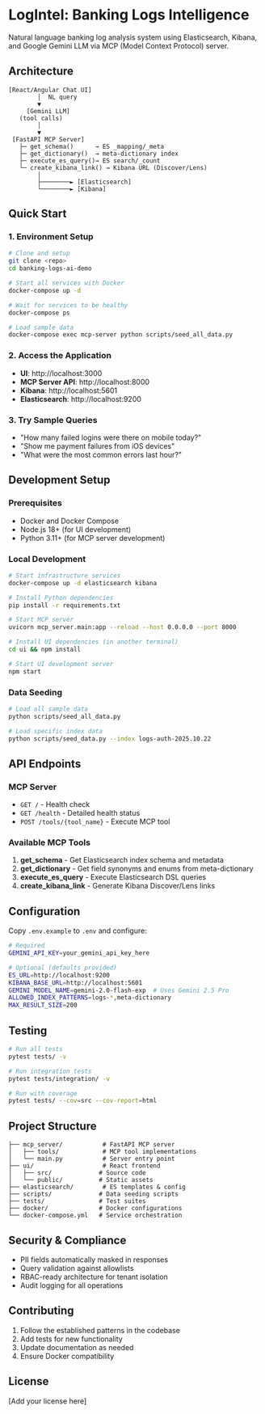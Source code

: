 # LogIntel: Banking Logs Intelligence

Natural language banking log analysis system using Elasticsearch, Kibana, and Google Gemini LLM via MCP (Model Context Protocol) server.

## Architecture

```
[React/Angular Chat UI]
        │  NL query
        ▼
     [Gemini LLM]
   (tool calls)
        │
        ▼
 [FastAPI MCP Server]
   ├─ get_schema()      → ES _mapping/_meta
   ├─ get_dictionary()  → meta-dictionary index
   ├─ execute_es_query()→ ES search/_count
   └─ create_kibana_link() → Kibana URL (Discover/Lens)
        │
        ├────────► [Elasticsearch]
        └────────► [Kibana]
```

## Quick Start

### 1. Environment Setup

```bash
# Clone and setup
git clone <repo>
cd banking-logs-ai-demo

# Start all services with Docker
docker-compose up -d

# Wait for services to be healthy
docker-compose ps

# Load sample data
docker-compose exec mcp-server python scripts/seed_all_data.py
```

### 2. Access the Application

- **UI**: http://localhost:3000
- **MCP Server API**: http://localhost:8000
- **Kibana**: http://localhost:5601
- **Elasticsearch**: http://localhost:9200

### 3. Try Sample Queries

- "How many failed logins were there on mobile today?"
- "Show me payment failures from iOS devices"
- "What were the most common errors last hour?"

## Development Setup

### Prerequisites

- Docker and Docker Compose
- Node.js 18+ (for UI development)
- Python 3.11+ (for MCP server development)

### Local Development

```bash
# Start infrastructure services
docker-compose up -d elasticsearch kibana

# Install Python dependencies
pip install -r requirements.txt

# Start MCP server
uvicorn mcp_server.main:app --reload --host 0.0.0.0 --port 8000

# Install UI dependencies (in another terminal)
cd ui && npm install

# Start UI development server
npm start
```

### Data Seeding

```bash
# Load all sample data
python scripts/seed_all_data.py

# Load specific index data
python scripts/seed_data.py --index logs-auth-2025.10.22
```

## API Endpoints

### MCP Server

- `GET /` - Health check
- `GET /health` - Detailed health status
- `POST /tools/{tool_name}` - Execute MCP tool

### Available MCP Tools

1. **get_schema** - Get Elasticsearch index schema and metadata
2. **get_dictionary** - Get field synonyms and enums from meta-dictionary
3. **execute_es_query** - Execute Elasticsearch DSL queries
4. **create_kibana_link** - Generate Kibana Discover/Lens links

## Configuration

Copy `.env.example` to `.env` and configure:

```bash
# Required
GEMINI_API_KEY=your_gemini_api_key_here

# Optional (defaults provided)
ES_URL=http://localhost:9200
KIBANA_BASE_URL=http://localhost:5601
GEMINI_MODEL_NAME=gemini-2.0-flash-exp  # Uses Gemini 2.5 Pro
ALLOWED_INDEX_PATTERNS=logs-*,meta-dictionary
MAX_RESULT_SIZE=200
```

## Testing

```bash
# Run all tests
pytest tests/ -v

# Run integration tests
pytest tests/integration/ -v

# Run with coverage
pytest tests/ --cov=src --cov-report=html
```

## Project Structure

```
├── mcp_server/           # FastAPI MCP server
│   ├── tools/            # MCP tool implementations
│   └── main.py           # Server entry point
├── ui/                   # React frontend
│   ├── src/             # Source code
│   └── public/          # Static assets
├── elasticsearch/        # ES templates & config
├── scripts/             # Data seeding scripts
├── tests/               # Test suites
├── docker/              # Docker configurations
└── docker-compose.yml   # Service orchestration
```

## Security & Compliance

- PII fields automatically masked in responses
- Query validation against allowlists
- RBAC-ready architecture for tenant isolation
- Audit logging for all operations

## Contributing

1. Follow the established patterns in the codebase
2. Add tests for new functionality
3. Update documentation as needed
4. Ensure Docker compatibility

## License

[Add your license here]